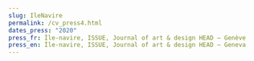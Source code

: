 ```yaml
---
slug: IleNavire
permalink: /cv_press4.html
dates_press: "2020"
press_fr: Île-navire, ISSUE, Journal of art & design HEAD – Genève
press_en: Île-navire, ISSUE, Journal of art & design HEAD – Geneva
---
```

